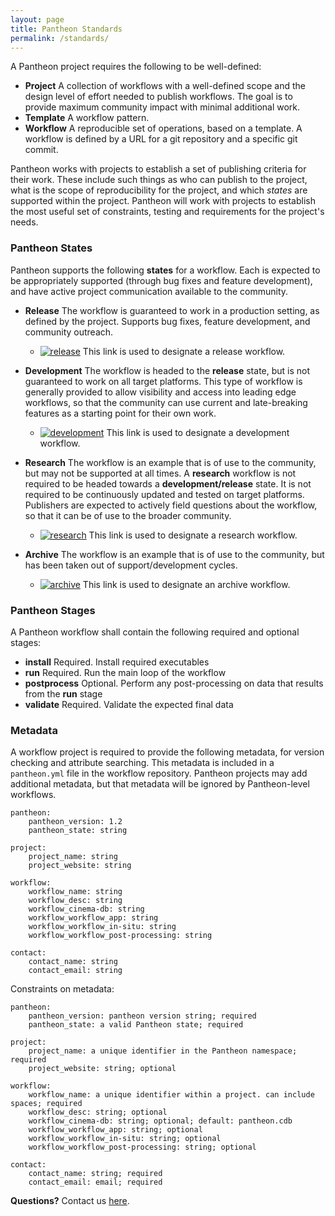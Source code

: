 ```yaml
---
layout: page
title: Pantheon Standards
permalink: /standards/
---
```


A Pantheon project requires the following to be well-defined:

- **Project** A collection of workflows with a well-defined scope and the design level of effort needed to publish workflows. The goal is to provide maximum community impact with minimal additional work.
- **Template** A workflow pattern.
- **Workflow** A reproducible set of operations, based on a template. A workflow is defined by a URL for a git repository and a specific git commit.

Pantheon works with projects to establish a set of publishing criteria for their work. These include such things as who can publish to the project, what is the scope of reproducibility for the project, and which *states* are supported within the project. Pantheon will work with projects to establish the most useful set of constraints, testing and requirements for the project's needs.

### Pantheon States

Pantheon supports the following **states** for a workflow. Each is expected to be appropriately supported (through bug fixes and feature development), and have active project communication available to the community. 
- **Release** The workflow is guaranteed to work in a production setting, as defined by the project. Supports bug fixes, feature development, and community outreach.
    - [![release](https://pantheonscience.github.io/states/release.png)](https://pantheonscience.github.io/standards/) This link is used to designate a release workflow.

- **Development** The workflow is headed to the **release** state, but is not guaranteed to work on all target platforms. This type of workflow is generally provided to allow visibility and access into leading edge workflows, so that the community can use current and late-breaking features as a starting point for their own work.
    - [![development](https://pantheonscience.github.io/states/development.png)](https://pantheonscience.github.io/standards/) This link is used to designate a development workflow.

- **Research** The workflow is an example that is of use to the community, but may not be supported at all times. A **research** workflow is not required to be headed towards a **development/release** state. It is not required to be continuously updated and tested on target platforms. Publishers are expected to actively field questions about the workflow, so that it can be of use to the broader community.
    - [![research](https://pantheonscience.github.io/states/research.png)](https://pantheonscience.github.io/standards/) This link is used to designate a research workflow.

- **Archive** The workflow is an example that is of use to the community, but has been taken out of support/development cycles.
    - [![archive](https://pantheonscience.github.io/states/archive.png)](https://pantheonscience.github.io/standards/) This link is used to designate an archive workflow.

### Pantheon Stages

A Pantheon workflow shall contain the following required and optional stages:

- **install** Required. Install required executables
- **run** Required. Run the main loop of the workflow 
- **postprocess** Optional. Perform any post-processing on data that results from the **run** stage
- **validate** Required. Validate the expected final data

### Metadata

A workflow project is required to provide the following metadata, for version checking and attribute searching. This metadata is included in a `pantheon.yml` file in the workflow repository. Pantheon projects may add additional metadata, but that metadata will be ignored by Pantheon-level workflows.

```
pantheon:
    pantheon_version: 1.2 
    pantheon_state: string

project:
    project_name: string
    project_website: string

workflow:
    workflow_name: string
    workflow_desc: string 
    workflow_cinema-db: string
    workflow_workflow_app: string
    workflow_workflow_in-situ: string
    workflow_workflow_post-processing: string
           
contact: 
    contact_name: string  
    contact_email: string
```

Constraints on metadata:

```
pantheon:
    pantheon_version: pantheon version string; required
    pantheon_state: a valid Pantheon state; required 

project:
    project_name: a unique identifier in the Pantheon namespace; required 
    project_website: string; optional

workflow:
    workflow_name: a unique identifier within a project. can include spaces; required
    workflow_desc: string; optional 
    workflow_cinema-db: string; optional; default: pantheon.cdb
    workflow_workflow_app: string; optional
    workflow_workflow_in-situ: string; optional
    workflow_workflow_post-processing: string; optional
           
contact: 
    contact_name: string; required  
    contact_email: email; required
```

**Questions?** Contact us [here](mailto:pantheon-help@lanl.gov).

